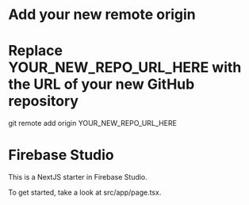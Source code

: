 # Add your new remote origin
# Replace YOUR_NEW_REPO_URL_HERE with the URL of your new GitHub repository
git remote add origin YOUR_NEW_REPO_URL_HERE

# Firebase Studio

This is a NextJS starter in Firebase Studio.

To get started, take a look at src/app/page.tsx.
